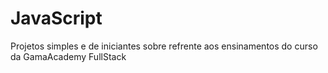 # JavaScript
Projetos simples e de iniciantes sobre refrente aos ensinamentos do curso da GamaAcademy FullStack 
